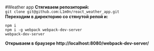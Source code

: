 #Weather app
**Стягиваем репозиторий:** <br>
`git clone git@github.com:L1m0n/react_weather_app.git` <br>
**Переходим в директорию со стянутой репой и:** <br>
```
npm i
npm i -g webpack webpack-dev-server
webpack-dev-server
```
**Открываем в браузере http://localhost:8080/webpack-dev-server/** <br>
